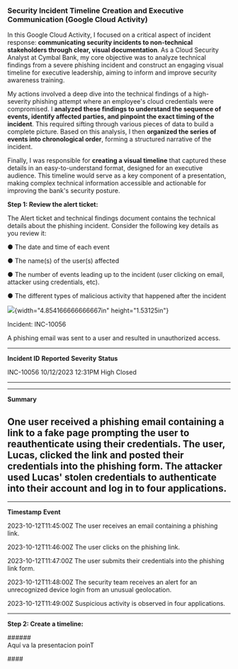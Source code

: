 ### Security Incident Timeline Creation and Executive Communication (Google Cloud Activity)

In this Google Cloud Activity, I focused on a critical aspect of
incident response: **communicating security incidents to non-technical
stakeholders through clear, visual documentation**. As a Cloud Security
Analyst at Cymbal Bank, my core objective was to analyze technical
findings from a severe phishing incident and construct an engaging
visual timeline for executive leadership, aiming to inform and improve
security awareness training.

My actions involved a deep dive into the technical findings of a
high-severity phishing attempt where an employee\'s cloud credentials
were compromised. I **analyzed these findings to understand the sequence
of events, identify affected parties, and pinpoint the exact timing of
the incident**. This required sifting through various pieces of data to
build a complete picture. Based on this analysis, I then **organized the
series of events into chronological order**, forming a structured
narrative of the incident.

Finally, I was responsible for **creating a visual timeline** that
captured these details in an easy-to-understand format, designed for an
executive audience. This timeline would serve as a key component of a
presentation, making complex technical information accessible and
actionable for improving the bank\'s security posture.

**Step 1: Review the alert ticket:**

The Alert ticket and technical findings document contains the technical
details about the phishing incident. Consider the following key details
as you review it:

● The date and time of each event

● The name(s) of the user(s) affected

● The number of events leading up to the incident (user clicking on
email, attacker using credentials, etc).

● The different types of malicious activity that happened after the
incident

![](media/image1.png){width="4.854166666666667in" height="1.53125in"}

Incident: INC-10056

A phishing email was sent to a user and resulted in unauthorized access.

  --------------- --------------------- -------------- ---------------------
  **Incident ID** **Reported**          **Severity**   **Status**

  INC-10056       10/12/2023 12:31PM    High           Closed
  --------------- --------------------- -------------- ---------------------

  -----------------------------------------------------------------------
  **Summary**

  **One** user received a phishing email containing a link to a fake page
  prompting the user to reauthenticate using their credentials. The user,
  **Lucas**, clicked the link and posted their credentials into the
  phishing form. The attacker used Lucas\' stolen credentials to
  authenticate into their account and log in to **four** applications.
  -----------------------------------------------------------------------

  ----------------------------------- -----------------------------------
  **Timestamp**                       **Event**

  2023-10-12T11:45:00Z                The user receives an email
                                      containing a phishing link.

  2023-10-12T11:46:00Z                The user clicks on the phishing
                                      link.

  2023-10-12T11:47:00Z                The user submits their credentials
                                      into the phishing link form.

  2023-10-12T11:48:00Z                The security team receives an alert
                                      for an unrecognized device login
                                      from an unusual geolocation.

  2023-10-12T11:49:00Z                Suspicious activity is observed in
                                      four applications.
  ----------------------------------- -----------------------------------

**Step 2: Create a timeline:**

\######\
Aquí va la presentacion poinT

\####
